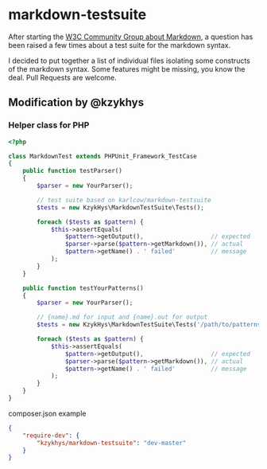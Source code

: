 markdown-testsuite
==================

After starting the [W3C Community Group about Markdown](http://www.w3.org/community/markdown), a question has been raised a few times about a test suite for the markdown syntax.

I decided to put together a list of individual files isolating some constructs of the markdown syntax. Some features might be missing, you know the deal. Pull Requests are welcome.

Modification by @kzykhys
------------------------

### Helper class for PHP

``` php
<?php

class MarkdownTest extends PHPUnit_Framework_TestCase
{
    public function testParser()
    {
        $parser = new YourParser();

        // test suite based on karlcow/markdown-testsuite
        $tests = new KzykHys\MarkdownTestSuite\Tests();

        foreach ($tests as $pattern) {
            $this->assertEquals(
                $pattern->getOutput(),                   // expected
                $parser->parse($pattern->getMarkdown()), // actual
                $pattern->getName() . ' failed'          // message
            );
        }
    }

    public function testYourPatterns()
    {
        $parser = new YourParser();

        // {name}.md for input and {name}.out for output
        $tests = new KzykHys\MarkdownTestSuite\Tests('/path/to/patterns');

        foreach ($tests as $pattern) {
            $this->assertEquals(
                $pattern->getOutput(),                   // expected
                $parser->parse($pattern->getMarkdown()), // actual
                $pattern->getName() . ' failed'          // message
            );
        }
    }
}
```

composer.json example

``` json
{
    "require-dev": {
        "kzykhys/markdown-testsuite": "dev-master"
    }
}
```
